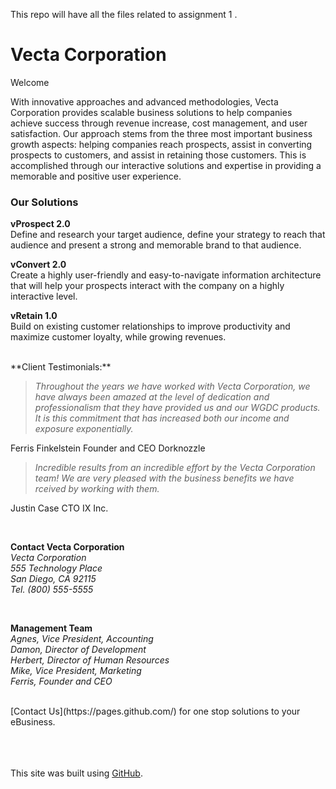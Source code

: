 
 This repo will have all the files related to assignment 1 .

# Vecta Corporation

Welcome

With innovative approaches and advanced methodologies, Vecta Corporation provides scalable business solutions to help companies achieve success through revenue increase, cost management, and user satisfaction. Our approach stems from the three most important business growth aspects: helping companies reach prospects, assist in converting prospects to customers, and assist in retaining those customers. This is accomplished through our interactive solutions and expertise in providing a memorable and positive user experience.

### Our Solutions 

**vProspect 2.0**<br/>
Define and research your target audience, define your strategy to reach that audience and present a strong and memorable brand to that audience.

**vConvert 2.0**<br/>
Create a highly user-friendly and easy-to-navigate information architecture that will help your prospects interact with the company on a highly interactive level.

**vRetain 1.0**<br/>
Build on existing customer relationships to improve productivity and maximize customer loyalty, while growing revenues.

<br/>
**Client Testimonials:**

>_Throughout the years we have worked with Vecta Corporation, we have always been amazed at the level of dedication and professionalism that they have provided us and our WGDC products. It is this commitment that has increased both our income and exposure exponentially._

Ferris Finkelstein
Founder and CEO
Dorknozzle

>_Incredible results from an incredible effort by the Vecta Corporation team! We are very pleased with the business benefits we have rceived by working with them._

Justin Case
CTO
IX Inc.


<br/>

**Contact Vecta Corporation**<br/>
_Vecta Corporation_<br/>
_555 Technology Place_<br/>
_San Diego, CA 92115_<br/>
_Tel. (800) 555-5555_


<br/>

**Management Team**<br/>
_Agnes, Vice President, Accounting_<br/>
_Damon, Director of Development_<br/>
_Herbert, Director of Human Resources_<br/>
_Mike, Vice President, Marketing_<br/>
_Ferris, Founder and CEO_

<br/>
[Contact Us](https://pages.github.com/) for one stop solutions to your eBusiness.


<br/> <br/> <br/> 
This site was built using [GitHub](https://pages.github.com/).
